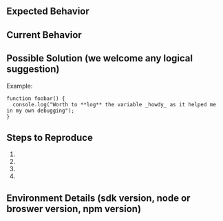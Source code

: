 ## Expected Behavior
<!--- Tell us what should happen-->

## Current Behavior
<!--- Tell us what currently happens instead of the expected behavior -->

## Possible Solution (we welcome any logical suggestion)
Example:  
````
function foobar() {
  console.log("Worth to **log** the variable _howdy_ as it helped me in my own debugging");
}
````
<!--- You have a possible solutoin?  We would like to see what you have in mind -->

## Steps to Reproduce
<!--- Detail to us what you did so we can follow the same path -->
1.
2.
3.
4.

## Environment Details (sdk version, node or broswer version, npm version)
<!--- Provide as much detail as possible about you environment -->

